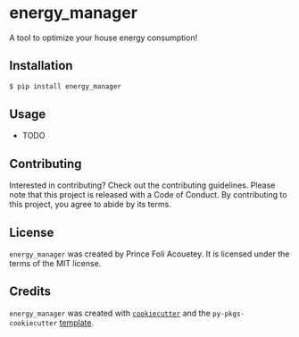 # energy_manager

A tool to optimize your house energy consumption!

## Installation

```bash
$ pip install energy_manager
```

## Usage

- TODO

## Contributing

Interested in contributing? Check out the contributing guidelines. Please note that this project is released with a Code of Conduct. By contributing to this project, you agree to abide by its terms.

## License

`energy_manager` was created by Prince Foli Acouetey. It is licensed under the terms of the MIT license.

## Credits

`energy_manager` was created with [`cookiecutter`](https://cookiecutter.readthedocs.io/en/latest/) and the `py-pkgs-cookiecutter` [template](https://github.com/py-pkgs/py-pkgs-cookiecutter).
